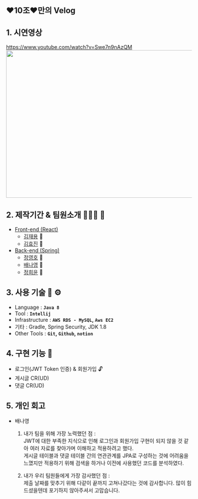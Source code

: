 ## ❤️10조❤️만의 Velog
## 1. 시연영상   
https://www.youtube.com/watch?v=Swe7n9nAzQM   
<img src="https://user-images.githubusercontent.com/44156173/138483530-73d92319-6c9a-4617-bf59-e5ba66b4765b.png" width="700" height="400">

## 2. 제작기간 & 팀원소개 🏃‍🏃‍♀️ 💨
- [Front-end (React)](https://github.com/spacejay1007/velogclone-FE)
    - [김재용](https://github.com/spacejay1007) 👨 
    - [김효진](https://github.com/hyojin-k) 🧔 
- [Back-end (Spring)](https://github.com/NayoungBae/hanghae-velog-clonecoding-backend)
    - [정영호](https://github.com/slsnrnsep) 🧑 
    - [배나영](https://github.com/NayoungBae) 👧 
    - [정희윤](https://github.com/codenamehee) 👧 

## 3. 사용 기술 🔧 ⚙️
- Language : **`Java 8`**
- Tool : **`Intellij`**
- Infrastructure : **`AWS RDS - MySQL`, `Aws EC2`**
- 기타 : Gradle, Spring Security, JDK 1.8
- Other Tools : **`Git`, `Github`, `notion`**

## 4. 구현 기능 📃
- 로그인(JWT Token 인증) & 회원가입 🔓
- 게시글 CR(UD)
- 댓글 CR(UD)

## 5. 개인 회고
- 배나영
  1. 내가 팀을 위해 가장 노력했던 점 :   
     JWT에 대한 부족한 지식으로 인해 로그인과 회원가입 구현이 되지 않을 것 같아 여러 자료를 찾아가며 이해하고 적용하려고 했다.    
     게시글 테이블과 댓글 테이블 간의 연관관계를 JPA로 구성하는 것에 어려움을 느꼈지만 적용하기 위해 검색을 하거나 이전에 사용했던 코드를 분석하였다.   
              
  2. 내가 우리 팀원들에게 가장 감사했던 점 :   
     제출 날짜를 맞추기 위해 다같이 끝까지 고쳐나갔다는 것에 감사합니다. 많이 힘드셨을텐데 포기하지 않아주셔서 고맙습니다.
